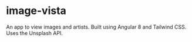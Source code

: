 # image-vista
An app to view images and artists. Built using Angular 8 and Tailwind CSS. Uses the Unsplash API.
